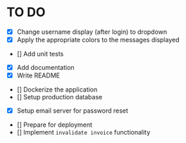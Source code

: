 # TO DO

- [x] Change username display (after login) to dropdown
- [x] Apply the appropriate colors to the messages displayed
- [] Add unit tests
- [x] Add documentation
- [x] Write README
- [] Dockerize the application
- [] Setup production database
- [x] Setup email server for password reset
- [] Prepare for deployment
- [] Implement `invalidate invoice` functionality